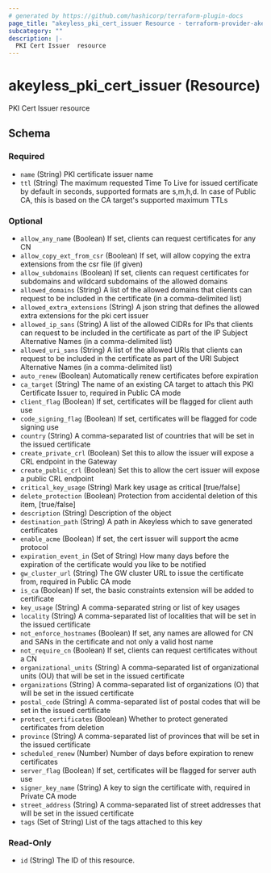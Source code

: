 ```yaml
---
# generated by https://github.com/hashicorp/terraform-plugin-docs
page_title: "akeyless_pki_cert_issuer Resource - terraform-provider-akeyless"
subcategory: ""
description: |-
  PKI Cert Issuer  resource
---
```


# akeyless_pki_cert_issuer (Resource)

PKI Cert Issuer  resource



<!-- schema generated by tfplugindocs -->
## Schema

### Required

- `name` (String) PKI certificate issuer name
- `ttl` (String) The maximum requested Time To Live for issued certificate by default in seconds, supported formats are s,m,h,d. In case of Public CA, this is based on the CA target's supported maximum TTLs

### Optional

- `allow_any_name` (Boolean) If set, clients can request certificates for any CN
- `allow_copy_ext_from_csr` (Boolean) If set, will allow copying the extra extensions from the csr file (if given)
- `allow_subdomains` (Boolean) If set, clients can request certificates for subdomains and wildcard subdomains of the allowed domains
- `allowed_domains` (String) A list of the allowed domains that clients can request to be included in the certificate (in a comma-delimited list)
- `allowed_extra_extensions` (String) A json string that defines the allowed extra extensions for the pki cert issuer
- `allowed_ip_sans` (String) A list of the allowed CIDRs for IPs that clients can request to be included in the certificate as part of the IP Subject Alternative Names (in a comma-delimited list)
- `allowed_uri_sans` (String) A list of the allowed URIs that clients can request to be included in the certificate as part of the URI Subject Alternative Names (in a comma-delimited list)
- `auto_renew` (Boolean) Automatically renew certificates before expiration
- `ca_target` (String) The name of an existing CA target to attach this PKI Certificate Issuer to, required in Public CA mode
- `client_flag` (Boolean) If set, certificates will be flagged for client auth use
- `code_signing_flag` (Boolean) If set, certificates will be flagged for code signing use
- `country` (String) A comma-separated list of countries that will be set in the issued certificate
- `create_private_crl` (Boolean) Set this to allow the issuer will expose a CRL endpoint in the Gateway
- `create_public_crl` (Boolean) Set this to allow the cert issuer will expose a public CRL endpoint
- `critical_key_usage` (String) Mark key usage as critical [true/false]
- `delete_protection` (Boolean) Protection from accidental deletion of this item, [true/false]
- `description` (String) Description of the object
- `destination_path` (String) A path in Akeyless which to save generated certificates
- `enable_acme` (Boolean) If set, the cert issuer will support the acme protocol
- `expiration_event_in` (Set of String) How many days before the expiration of the certificate would you like to be notified
- `gw_cluster_url` (String) The GW cluster URL to issue the certificate from, required in Public CA mode
- `is_ca` (Boolean) If set, the basic constraints extension will be added to certificate
- `key_usage` (String) A comma-separated string or list of key usages
- `locality` (String) A comma-separated list of localities that will be set in the issued certificate
- `not_enforce_hostnames` (Boolean) If set, any names are allowed for CN and SANs in the certificate and not only a valid host name
- `not_require_cn` (Boolean) If set, clients can request certificates without a CN
- `organizational_units` (String) A comma-separated list of organizational units (OU) that will be set in the issued certificate
- `organizations` (String) A comma-separated list of organizations (O) that will be set in the issued certificate
- `postal_code` (String) A comma-separated list of postal codes that will be set in the issued certificate
- `protect_certificates` (Boolean) Whether to protect generated certificates from deletion
- `province` (String) A comma-separated list of provinces that will be set in the issued certificate
- `scheduled_renew` (Number) Number of days before expiration to renew certificates
- `server_flag` (Boolean) If set, certificates will be flagged for server auth use
- `signer_key_name` (String) A key to sign the certificate with, required in Private CA mode
- `street_address` (String) A comma-separated list of street addresses that will be set in the issued certificate
- `tags` (Set of String) List of the tags attached to this key

### Read-Only

- `id` (String) The ID of this resource.



